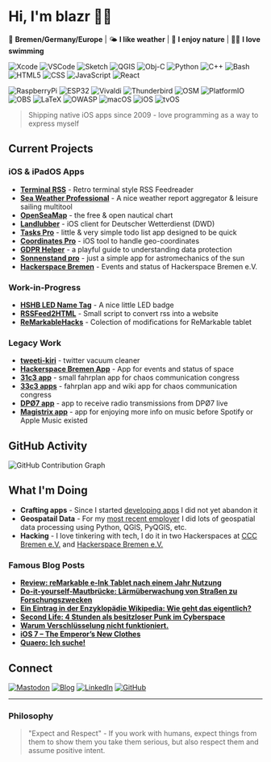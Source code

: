# Hi, I'm blazr 👋🏻

📍 **Bremen/Germany/Europe** | 🌤️ **I like weather** | 🌳 **I enjoy nature** | 🏊🏻 **I love swimming**

![Xcode](https://img.shields.io/badge/-xcode-147EFB?style=flat-square&logo=xcode&logoColor=white)
![VSCode](https://img.shields.io/badge/-vscode-2F80ED?style=flat-square&logo=vscodium&logoColor=white)
![Sketch](https://img.shields.io/badge/-sketch-F7B500?style=flat-square&logo=sketch&logoColor=white)
![QGIS](https://img.shields.io/badge/-qgis-589632?style=flat-square&logo=qgis&logoColor=white)
![Obj-C](https://img.shields.io/badge/-objc-000000?style=flat-square&logo=apple&logoColor=white)
![Python](https://img.shields.io/badge/-python-3776AB?style=flat-square&logo=python&logoColor=white)
![C++](https://img.shields.io/badge/-cplusplus-00599C?style=flat-square&logo=cplusplus&logoColor=white)
![Bash](https://img.shields.io/badge/-Bash-4EAA25?style=flat-square&logo=gnubash&logoColor=white)
![HTML5](https://img.shields.io/badge/-html5-E34F26?style=flat-square&logo=html5&logoColor=white)
![CSS](https://img.shields.io/badge/-css-F43059?style=flat-square&logo=csswizardry&logoColor=white)
![JavaScript](https://img.shields.io/badge/-JavaScript-F7DF1E?style=flat-square&logo=javascript&logoColor=black)
![React](https://img.shields.io/badge/-react-61DAFB?style=flat-square&logo=react&logoColor=white)

![RaspberryPi](https://img.shields.io/badge/-raspberrypi-A22846?style=flat-square&logo=raspberrypi&logoColor=white)
![ESP32](https://img.shields.io/badge/-esp32-E7352C?style=flat-square&logo=espressif&logoColor=white)
![Vivaldi](https://img.shields.io/badge/-vivaldi-F3939?style=flat-square&logo=vivaldi&logoColor=white)
![Thunderbird](https://img.shields.io/badge/-thunderbird-0A84FF?style=flat-square&logo=thunderbird&logoColor=white)
![OSM](https://img.shields.io/badge/-openstreetmap-7EBC6F?style=flat-square&logo=openstreetmap&logoColor=white)
![PlatformIO](https://img.shields.io/badge/-platformio-F5822A?style=flat-square&logo=platformio&logoColor=white)
![OBS](https://img.shields.io/badge/-obsstudio-302E31?style=flat-square&logo=obsstudio&logoColor=white)
![LaTeX](https://img.shields.io/badge/-latex-008080?style=flat-square&logo=latex&logoColor=white)
![OWASP](https://img.shields.io/badge/-owasp-000000?style=flat-square&logo=owasp&logoColor=white)
![macOS](https://img.shields.io/badge/-macOS-000000?style=flat-square&logo=apple&logoColor=white)
![iOS](https://img.shields.io/badge/-ios-000000?style=flat-square&logo=ios&logoColor=white)
![tvOS](https://img.shields.io/badge/-appletv-000000?style=flat-square&logo=appletv&logoColor=white)


> Shipping native iOS apps since 2009 - love programming as a way to express myself

## Current Projects

### iOS & iPadOS Apps
- **[Terminal RSS](https://apps.apple.com/app/id435065283)** - Retro terminal style RSS Feedreader
- **[Sea Weather Professional](https://apps.apple.com/app/id384086202)** - A nice weather report aggregator & leisure sailing multitool
- **[OpenSeaMap](https://apps.apple.com/app/id495210783)** - the free & open nautical chart
- **[Landlubber](https://apps.apple.com/app/id366307784)** - iOS client for Deutscher Wetterdienst (DWD)
- **[Tasks Pro](https://apps.apple.com/app/id1019859914)** - little & very simple todo list app designed to be quick
- **[Coordinates Pro](https://apps.apple.com/app/id1245148768)** - iOS tool to handle geo-coordinates
- **[GDPR Helper](https://apps.apple.com/app/id6747380566)** - a playful guide to understanding data protection
- **[Sonnenstand pro](https://apps.apple.com/app/id1054805559)** - just a simple app for astromechanics of the sun
- **[Hackerspace Bremen](https://apps.apple.com/app/id707128929)** - Events and status of Hackerspace Bremen e.V.

### Work-in-Progress
- **[HSHB LED Name Tag](https://github.com/trailblazr/hshb-nametag)** - A nice little LED badge
- **[RSSFeed2HTML](https://github.com/trailblazr/rssfeed-2-html)** - Small script to convert rss into a website
- **[ReMarkableHacks](https://github.com/trailblazr/reMarkableHacks)** - Colection of modifications for ReMarkable tablet

### Legacy Work
- **[tweeti-kiri](https://github.com/HackerspaceBremen/tweeti-kiri)** - twitter vacuum cleaner
- **[Hackerspace Bremen App](https://github.com/HackerspaceBremen/hshb_schedule_app_ios)** - App for events and status of space
- **[31c3 app](https://noxymo.com/31c3/)** - small fahrplan app for chaos communication congress
- **[33c3 apps](https://noxymo.com/33c3/apps/)** - fahrplan app and wiki app for chaos communication congress
- **[DPØ7 app](https://noxymo.com/dp07/)** - app to receive radio transmissions from DPØ7 live
- **[Magistrix app](https://noxymo.com/magistrixapp/)** - app for enjoying more info on music before Spotify or Apple Music existed

## GitHub Activity

![GitHub Contribution Graph](https://ghchart.rshah.org/trailblazr)

## What I'm Doing

- **Crafting apps** - Since I started [developing apps](http://appdoctors.de) I did not yet abandon it
- **Geospatail Data** - For my [most recent employer](https://planblue.com) I did lots of geospatial data processing using Python, QGIS, PyQGIS, etc.
- **Hacking** - I love tinkering with tech, I do it in two Hackerspaces at [CCC Bremen e.V.](https://ccchb.de) and [Hackerspace Bremen e.V.](https://hshb.de)

### Famous Blog Posts

- **[Review: reMarkable e-Ink Tablet nach einem Jahr Nutzung](https://www.thetawelle.de/?p=5932)**
- **[Do-it-yourself-Mautbrücke: Lärmüberwachung von Straßen zu Forschungszwecken](https://www.thetawelle.de/?p=208)**
- **[Ein Eintrag in der Enzyklopädie Wikipedia: Wie geht das eigentlich?](https://www.thetawelle.de/?p=310)**
- **[Second Life: 4 Stunden als besitzloser Punk im Cyberspace](https://www.thetawelle.de/?p=88)**
- **[Warum Verschlüsselung nicht funktioniert.](https://www.thetawelle.de/?p=2493)**
- **[iOS 7 – The Emperor’s New Clothes](https://www.thetawelle.de/?p=2279)**
- **[Quaero: Ich suche!](https://www.thetawelle.de/?p=52)**

## Connect

[![Mastodon](https://img.shields.io/badge/-@blazr-6364FF?style=flat-square&logo=mastodon&logoColor=white)](https://chaos.social/@blazr)
[![Blog](https://img.shields.io/badge/-thetawelle-21759B?style=flat-square&logo=wordpress&logoColor=white)](https://thetawelle.de)
[![LinkedIn](https://img.shields.io/badge/-Helge%20Staedtler-0077B5?style=flat-square&logo=linkedin&logoColor=white)](https://www.linkedin.com/in/helgestaedtler/)
[![GitHub](https://img.shields.io/badge/-Follow-181717?style=flat-square&logo=github&logoColor=white)](https://github.com/trailblazr)

---

### Philosophy

> "Expect and Respect" - If you work with humans, expect things from them to show them you take them serious, but also respect them and assume positive intent.
